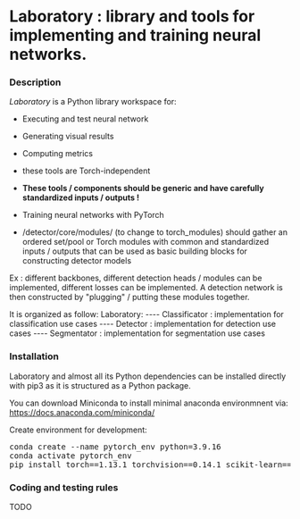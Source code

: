 # Laboratory : library and tools for implementing and training neural networks.

### Description

*Laboratory* is a Python library workspace for:

* Executing and test neural network
 * Generating visual results
 * Computing metrics
 * these tools are Torch-independent
 * **These tools / components should be generic and have carefully standardized inputs / outputs !**

* Training neural networks with PyTorch
 * <Laboratory>/detector/core/modules/ (to change to torch_modules) should gather an ordered set/pool or Torch modules with common and standardized inputs / outputs that can be used as basic building blocks for constructing detector models

Ex : different backbones, different detection heads / modules can be implemented, different losses can be implemented. A detection network is then constructed by "plugging" / putting these modules together.

It is organized as follow: 
Laboratory: 
---- Classificator : implementation for classification use cases
---- Detector : implementation for detection use cases
---- Segmentator : implementation for segmentation use cases

### Installation

Laboratory and almost all its Python dependencies can be installed directly with pip3 as it is structured as a Python package.

You can download Miniconda to install minimal anaconda environmnent via: https://docs.anaconda.com/miniconda/

Create environment  for development:
<pre>
conda create --name pytorch_env python=3.9.16
conda activate pytorch_env
pip install torch==1.13.1 torchvision==0.14.1 scikit-learn==1.2.1 torch-geometric==2.2.0
</pre>

### Coding and testing rules

TODO

